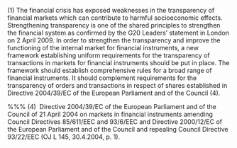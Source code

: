 (1) The financial crisis has exposed weaknesses in the transparency of financial markets which can contribute to harmful socioeconomic effects. Strengthening transparency is one of the shared principles to strengthen the financial system as confirmed by the G20 Leaders’ statement in London on 2 April 2009. In order to strengthen the transparency and improve the functioning of the internal market for financial instruments, a new framework establishing uniform requirements for the transparency of transactions in markets for financial instruments should be put in place. The framework should establish comprehensive rules for a broad range of financial instruments. It should complement requirements for the transparency of orders and transactions in respect of shares established in Directive 2004/39/EC of the European Parliament and of the Council (4).

%%% (4)  Directive 2004/39/EC of the European Parliament and of the Council of 21 April 2004 on markets in financial instruments amending Council Directives 85/611/EEC and 93/6/EEC and Directive 2000/12/EC of the European Parliament and of the Council and repealing Council Directive 93/22/EEC (OJ L 145, 30.4.2004, p. 1).